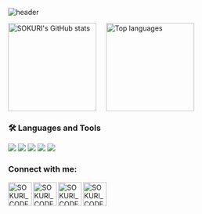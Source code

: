 ![header](https://capsule-render.vercel.app/api?type=waving&color=gradient&height=250&section=header&text=Park0720&fontSize=90)

<div style="display: flex; gap: 20px;">
  <a href="https://github.com/eorjs7578">
    <img style="height: 180px;" src="https://github-readme-stats.vercel.app/api?username=eorjs7578&show_icons=true&include_all_commits=true&theme=nord&hide_border=true" alt="SOKURI's GitHub stats" />
  </a>
  <a href="https://github.com/Park0720">
    <img style="height: 180px;" src="https://github-readme-stats.vercel.app/api/top-langs/?username=eorjs7578&layout=compact&theme=nord&hide_border=true" alt="Top languages" />
  </a>
</div>


### 🛠 Languages and Tools

<img src="https://img.shields.io/badge/SpringBoot-6DB33F?style=flat-square&logo=SpringBoot&logoColor=white"/>  </t>
<img src="https://img.shields.io/badge/Java-FFA500?style=flat-square&logo=Java&logoColor=white"/>
<img src="https://img.shields.io/badge/Python-3776AB?style=flat-square&logo=Python&logoColor=white"/>
<img src="https://img.shields.io/badge/Django-092E20?style=flat-square&logo=Django&logoColor=white"/>
<img src="https://img.shields.io/badge/MySql-4479A1?style=flat-square&logo=mySql&logoColor=white"/>



### Connect with me:

[<img align="left" alt="SOKURI_CODE | YouTube" width="48px" src="https://img.icons8.com/color/48/000000/youtube-play.png" />][youtube]
[<img align="left" alt="SOKURI_CODE | Twitter" width="48px" src="https://img.icons8.com/color/48/000000/twitter-squared.png" />][twitter]
[<img align="left" alt="SOKURI_CODE | LinkedIn" width="48px" src="https://img.icons8.com/color/48/000000/linkedin.png" />][linkedin]
[<img align="left" alt="SOKURI_CODE | Instagram" width="48px" src="https://img.icons8.com/color/48/000000/instagram-new--v2.png" />][instagram]

[twitter]: https://twitter.com/
[youtube]: https://youtube.com/
[linkedin]: https://linkedin.com/in/
[instagram]: https://instagram.com/daegoney
